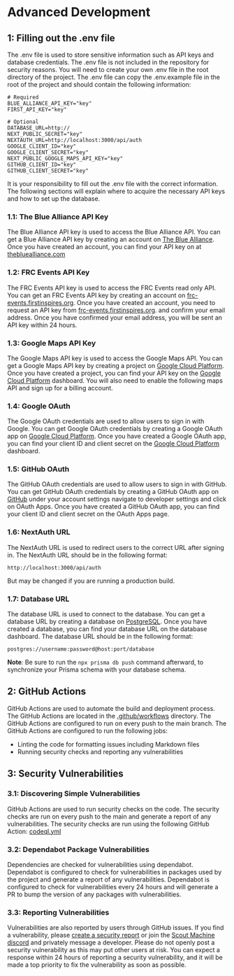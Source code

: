 # Advanced Development

## 1: Filling out the .env file

The .env file is used to store sensitive information such as API keys and database credentials. The .env file is not
included in the repository for security reasons. You will need to create your own .env file in the root directory of the
project. The .env file can copy the .env.example file in the root of the project and should contain the following
information:

```dotenv
# Required
BLUE_ALLIANCE_API_KEY="key"
FIRST_API_KEY="key"

# Optional
DATABASE_URL=http://
NEXT_PUBLIC_SECRET="key"
NEXTAUTH_URL=http://localhost:3000/api/auth
GOOGLE_CLIENT_ID="key"
GOOGLE_CLIENT_SECRET="key"
NEXT_PUBLIC_GOOGLE_MAPS_API_KEY="key"
GITHUB_CLIENT_ID="key"
GITHUB_CLIENT_SECRET="key"
```

It is your responsibility to fill out the .env file with the correct information. The following sections will explain
where to acquire the necessary API keys and how to set up the database.

### 1.1: The Blue Alliance API Key

The Blue Alliance API key is used to access the Blue Alliance API. You can get a Blue Alliance API key by creating an
account on [The Blue Alliance](https://www.thebluealliance.com/). Once you have created an account, you can find your
API key on at [thebluealliance.com](https://www.thebluealliance.com/request/apiwrite)

### 1.2: FRC Events API Key

The FRC Events API key is used to access the FRC Events read only API. You can get an FRC Events API key by creating an
account on [frc-events.firstinspires.org](https://frc-events.firstinspires.org/services/API). Once you have created an
account, you need to request an API key from
[frc-events.firstinspires.org](https://frc-events.firstinspires.org/services/API). and confirm your email address. Once
you have confirmed your email address, you will be sent an API key within 24 hours.

### 1.3: Google Maps API Key

The Google Maps API key is used to access the Google Maps API. You can get a Google Maps API key by creating a project
on [Google Cloud Platform](https://console.cloud.google.com/). Once you have created a project, you can find your API
key on the [Google Cloud Platform](https://console.cloud.google.com/) dashboard. You will also need to enable the
following maps API and sign up for a billing account.

### 1.4: Google OAuth

The Google OAuth credentials are used to allow users to sign in with Google. You can get Google OAuth credentials by
creating a Google OAuth app on [Google Cloud Platform](https://console.cloud.google.com/). Once you have created a
Google OAuth app, you can find your client ID and client secret on the
[Google Cloud Platform](https://console.cloud.google.com/) dashboard.

### 1.5: GitHub OAuth

The GitHub OAuth credentials are used to allow users to sign in with GitHub. You can get GitHub OAuth credentials by
creating a GitHub OAuth app on [GitHub](https://github.com) under your account settings navigate to developer settings
and click on OAuth Apps. Once you have created a GitHub OAuth app, you can find your client ID and client secret on the
OAuth Apps page.

### 1.6: NextAuth URL

The NextAuth URL is used to redirect users to the correct URL after signing in. The NextAuth URL should be in the
following format:

```text
http://localhost:3000/api/auth
```

But may be changed if you are running a production build.

### 1.7: Database URL

The database URL is used to connect to the database. You can get a database URL by creating a database on
[PostgreSQL](https://www.postgresql.org/). Once you have created a database, you can find your database URL on the
database dashboard. The database URL should be in the following format:

```text
postgres://username:password@host:port/database
```

**Note**: Be sure to run the `npx prisma db push` command afterward, to synchronize your Prisma schema with your database schema.

## 2: GitHub Actions

GitHub Actions are used to automate the build and deployment process. The GitHub Actions are located in the
[.github/workflows](./.github/workflows) directory. The GitHub Actions are configured to run on every push to the main
branch. The GitHub Actions are configured to run the following jobs:

- Linting the code for formatting issues including Markdown files
- Running security checks and reporting any vulnerabilities

## 3: Security Vulnerabilities

### 3.1: Discovering Simple Vulnerabilities

GitHub Actions are used to run security checks on the code. The security checks are run on every push to the main
and generate a report of any vulnerabilities. The security checks are run using the following GitHub Action:
[codeql.yml](./.github/workflows/codeql.yml)

### 3.2: Dependabot Package Vulnerabilities

Dependencies are checked for vulnerabilities using dependabot. Dependabot is configured to check for vulnerabilities in
packages used by the project and generate a report of any vulnerabilities. Dependabot is configured to check for
vulnerabilities every 24 hours and will generate a PR to bump the version of any packages with vulnerabilities.

### 3.3: Reporting Vulnerabilities

Vulnerabilities are also reported by users through GitHub issues. If you find a vulnerability, please
[create a security report](../../../issues/new/choose) or join the
[Scout Machine discord](https://discord.com/invite/yYtc8gpsXK) and privately message a developer. Please do not openly
post a security vulnerability as this may put other users at risk. You can expect a response within 24 hours of
reporting a security vulnerability, and it will be made a top priority to fix the vulnerability as soon as possible.

